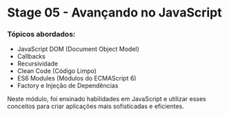 
# Stage 05 - Avançando no JavaScript

### Tópicos abordados:

- JavaScript DOM (Document Object Model)
- Callbacks
- Recursividade
- Clean Code (Código Limpo)
- ES6 Modules (Módulos do ECMAScript 6)
- Factory e Injeção de Dependências

Neste módulo, foi ensinado habilidades em JavaScript e utilizar esses conceitos para criar aplicações mais sofisticadas e eficientes.
